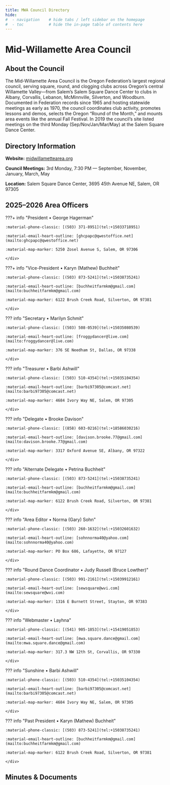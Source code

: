 ```yaml
---
title: MWA Council Directory
hide:
#  - navigation    # hide tabs / left sidebar on the homepage
#  - toc           # hide the in-page table of contents here
---
```


# Mid-Willamette Area Council

## About the Council

The Mid-Willamette Area Council is the Oregon Federation’s largest regional council, serving square, round, and clogging clubs across Oregon’s central Willamette Valley—from Salem’s Salem Square Dance Center to clubs in Albany, Corvallis, Lebanon, McMinnville, Silverton, and Woodburn. Documented in Federation records since 1965 and hosting statewide meetings as early as 1970, the council coordinates club activity, promotes lessons and demos, selects the Oregon “Round of the Month,” and mounts area events like the annual Fall Festival. In 2019 the council’s site listed meetings on the third Monday (Sep/Nov/Jan/Mar/May) at the Salem Square Dance Center.

## Directory Information

__Website:__ [midwillamettearea.org](https://midwillamettearea.org)

__Council Meetings:__ 3rd Monday, 7:30 PM — September, November, January, March, May

__Location:__ Salem Square Dance Center, 3695 45th Avenue NE, Salem, OR 97305


## 2025–2026 Area Officers

???+ info "President • George Hagerman"
    <div class="grid" markdown>

    :material-phone-classic: [(503) 371-8951](tel:+15033718951)

    :material-email-heart-outline: [ghcpapc@qwestoffice.net](mailto:ghcpapc@qwestoffice.net)

    :material-map-marker: 5250 Zosel Avenue S, Salem, OR 97306

    </div>

???+ info "Vice-President • Karyn (Mathew) Buchheit"
    <div class="grid" markdown>

    :material-phone-classic: [(503) 873-5241](tel:+15038735241)

    :material-email-heart-outline: [buchheitfarmkm@gmail.com](mailto:buchheitfarmkm@gmail.com)

    :material-map-marker: 6122 Brush Creek Road, Silverton, OR 97381

    </div>

??? info "Secretary • Marilyn Schmit"
    <div class="grid" markdown>

    :material-phone-classic: [(503) 508-0539](tel:+15035080539)

    :material-email-heart-outline: [froggydancer@live.com](mailto:froggydancer@live.com)

    :material-map-marker: 376 SE Needham St, Dallas, OR 97338

    </div>

??? info "Treasurer • Barbi Ashwill"
    <div class="grid" markdown>

    :material-phone-classic: [(503) 510-4354](tel:+15035104354)

    :material-email-heart-outline: [barbi97305@comcast.net](mailto:barbi97305@comcast.net)

    :material-map-marker: 4684 Ivory Way NE, Salem, OR 97305

    </div>

??? info "Delegate • Brooke Davison"
    <div class="grid" markdown>

    :material-phone-classic: [(858) 603-0216](tel:+18586030216)

    :material-email-heart-outline: [davison.brooke.77@gmail.com](mailto:davison.brooke.77@gmail.com)

    :material-map-marker: 3317 Oxford Avenue SE, Albany, OR 97322

    </div>

??? info "Alternate Delegate • Petrina Buchheit"
    <div class="grid" markdown>

    :material-phone-classic: [(503) 873-5241](tel:+15038735241)

    :material-email-heart-outline: [buchheitfarmkm@gmail.com](mailto:buchheitfarmkm@gmail.com)

    :material-map-marker: 6122 Brush Creek Road, Silverton, OR 97381

    </div>

??? info "Area Editor • Norma (Gary) Sohn"
    <div class="grid" markdown>

    :material-phone-classic: [(503) 260-1632](tel:+15032601632)

    :material-email-heart-outline: [sohnnorma40@yahoo.com](mailto:sohnnorma40@yahoo.com)

    :material-map-marker: PO Box 686, Lafayette, OR 97127

    </div>
    
??? info "Round Dance Coordinator • Judy Russell (Bruce Lowther)"
    <div class="grid" markdown>

    :material-phone-classic: [(503) 991-2161](tel:+15039912161)

    :material-email-heart-outline: [sewsquare@wvi.com](mailto:sewsquare@wvi.com)

    :material-map-marker: 1316 E Burnett Street, Stayton, OR 97383

    </div>

??? info "Webmaster • Layhna"
    <div class="grid" markdown>

    :material-phone-classic: [(541) 905-1853](tel:+15419051853)

    :material-email-heart-outline: [mwa.square.dance@gmail.com](mailto:mwa.square.dance@gmail.com)

    :material-map-marker: 317.3 NW 12th St, Corvallis, OR 97330

    </div>

??? info "Sunshine • Barbi Ashwill"
    <div class="grid" markdown>

    :material-phone-classic: [(503) 510-4354](tel:+15035104354)

    :material-email-heart-outline: [barbi97305@comcast.net](mailto:barbi97305@comcast.net)

    :material-map-marker: 4684 Ivory Way NE, Salem, OR 97305

    </div>

??? info "Past President • Karyn (Mathew) Buchheit"
    <div class="grid" markdown>

    :material-phone-classic: [(503) 873-5241](tel:+15038735241)

    :material-email-heart-outline: [buchheitfarmkm@gmail.com](mailto:buchheitfarmkm@gmail.com)

    :material-map-marker: 6122 Brush Creek Road, Silverton, OR 97381

    </div>

## Minutes & Documents






